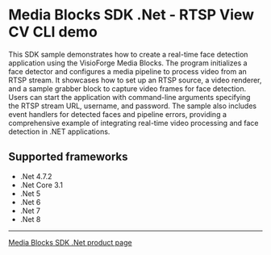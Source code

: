# Media Blocks SDK .Net - RTSP View CV CLI demo

This SDK sample demonstrates how to create a real-time face detection application using the VisioForge Media Blocks. The program initializes a face detector and configures a media pipeline to process video from an RTSP stream. It showcases how to set up an RTSP source, a video renderer, and a sample grabber block to capture video frames for face detection. Users can start the application with command-line arguments specifying the RTSP stream URL, username, and password. The sample also includes event handlers for detected faces and pipeline errors, providing a comprehensive example of integrating real-time video processing and face detection in .NET applications.

## Supported frameworks

- .Net 4.7.2
- .Net Core 3.1
- .Net 5
- .Net 6
- .Net 7
- .Net 8

---

[Media Blocks SDK .Net product page](https://www.visioforge.com/media-blocks-sdk)